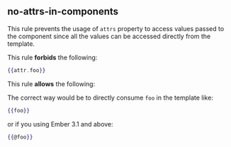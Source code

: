 ## no-attrs-in-components

This rule prevents the usage of `attrs` property to access values passed to the component since all the values can be accessed directly from the template.

This rule **forbids** the following:

```components/templates/layout.hbs
{{attr.foo}}
```
This rule **allows** the following:

The correct way would be to directly consume `foo` in the template like:

```components/templates/layout.hbs
{{foo}}
```

or if you using Ember 3.1 and above:

```components/templates/layout.hbs
{{@foo}}
```
